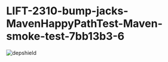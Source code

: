 # LIFT-2310-bump-jacks-MavenHappyPathTest-Maven-smoke-test-7bb13b3-6

![depshield](https://dev1.dev.depshield.sonatype.org/badges/depshield-testing/LIFT-2310-bump-jacks-MavenHappyPathTest-Maven-smoke-test-7bb13b3-6/depshield.svg)